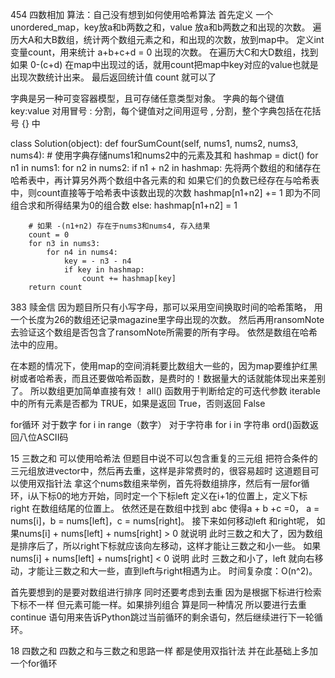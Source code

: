 454 四数相加
算法：自己没有想到如何使用哈希算法
首先定义 一个unordered_map，key放a和b两数之和，value 放a和b两数之和出现的次数。
遍历大A和大B数组，统计两个数组元素之和，和出现的次数，放到map中。
定义int变量count，用来统计 a+b+c+d = 0 出现的次数。
在遍历大C和大D数组，找到如果 0-(c+d) 在map中出现过的话，就用count把map中key对应的value也就是出现次数统计出来。
最后返回统计值 count 就可以了


字典是另一种可变容器模型，且可存储任意类型对象。
字典的每个键值 key:value 对用冒号 : 分割，每个键值对之间用逗号 , 分割，整个字典包括在花括号 {} 中 


class Solution(object):
    def fourSumCount(self, nums1, nums2, nums3, nums4):
        # 使用字典存储nums1和nums2中的元素及其和
        hashmap = dict()
        for n1 in nums1:
            for n2 in nums2:
                if n1 + n2 in hashmap:                       先将两个数组的和储存在哈希表中，再计算另外两个数组中各元素的和 如果它们的负数已经存在与哈希表中，则count直接等于哈希表中该数出现的次数
                    hashmap[n1+n2] += 1                      即为不同组合求和所得结果为0的组合数
                else:
                    hashmap[n1+n2] = 1
        
        # 如果 -(n1+n2) 存在于nums3和nums4, 存入结果
        count = 0
        for n3 in nums3:
            for n4 in nums4:
                key = - n3 - n4
                if key in hashmap:
                    count += hashmap[key]
        return count






383 赎金信
因为题目所只有小写字母，那可以采用空间换取时间的哈希策略， 用一个长度为26的数组还记录magazine里字母出现的次数。
然后再用ransomNote去验证这个数组是否包含了ransomNote所需要的所有字母。
依然是数组在哈希法中的应用。

在本题的情况下，使用map的空间消耗要比数组大一些的，因为map要维护红黑树或者哈希表，而且还要做哈希函数，是费时的！数据量大的话就能体现出来差别了。 所以数组更加简单直接有效！
all() 函数用于判断给定的可迭代参数 iterable 中的所有元素是否都为 TRUE，如果是返回 True，否则返回 False

for循环 对于数字 for i in range（数字）
对于字符串 for i in 字符串
ord()函数返回八位ASCII码






15 三数之和
可以使用哈希法 但题目中说不可以包含重复的三元组 把符合条件的三元组放进vector中，然后再去重，这样是非常费时的，很容易超时
这道题目可以使用双指针法
拿这个nums数组来举例，首先将数组排序，然后有一层for循环，i从下标0的地方开始，同时定一个下标left 定义在i+1的位置上，定义下标right 在数组结尾的位置上。
依然还是在数组中找到 abc 使得a + b +c =0， a = nums[i]，b = nums[left]，c = nums[right]。
接下来如何移动left 和right呢， 如果nums[i] + nums[left] + nums[right] > 0 就说明 此时三数之和大了，因为数组是排序后了，所以right下标就应该向左移动，这样才能让三数之和小一些。
如果 nums[i] + nums[left] + nums[right] < 0 说明 此时 三数之和小了，left 就向右移动，才能让三数之和大一些，直到left与right相遇为止。
时间复杂度：O(n^2)。


首先要想到的是要对数组进行排序  同时还要考虑到去重 因为是根据下标进行检索 下标不一样 但元素可能一样。如果排列组合 算是同一种情况 所以要进行去重
continue 语句用来告诉Python跳过当前循环的剩余语句，然后继续进行下一轮循环。






18 四数之和
四数之和与三数之和思路一样 都是使用双指针法 并在此基础上多加一个for循环












